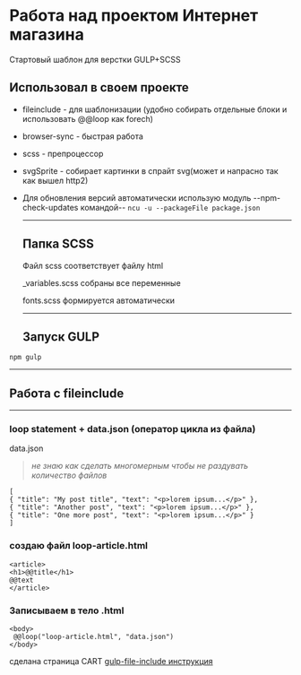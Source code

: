 # Работа над проектом Интернет магазина 
Стартовый шаблон для верстки GULP+SCSS

## Использовал в своем проекте 

+ fileinclude - для шаблонизации (удобно собирать отдельные блоки и использовать @@loop как forech)
+ browser-sync - быстрая работа
+ scss - препроцессор
+ svgSprite - собирает картинки в спрайт svg(может и напрасно так как вышел http2)
+ Для обновления версий автоматически использую модуль --npm-check-updates командой-- `ncu -u --packageFile package.json`
  
  ------------------------------------------------------------
  ## Папка SCSS
  Файл scss соответствует файлу html

  _variables.scss собраны все переменные  

  fonts.scss формируется автоматически

  ---

  ## Запуск GULP
```
npm gulp
  ```
  ---
  ## Работа с fileinclude
  ---
  ### loop statement + data.json (оператор цикла из файла)

  data.json
  > *не знаю как сделать многомерным чтобы не раздувать количество файлов*

  ```
  [
  { "title": "My post title", "text": "<p>lorem ipsum...</p>" },
  { "title": "Another post", "text": "<p>lorem ipsum...</p>" },
  { "title": "One more post", "text": "<p>lorem ipsum...</p>" }
]
  ```
  ### создаю файл loop-article.html

  ```
  <article>
  <h1>@@title</h1>
  @@text
</article>
  ```

 ### Записываем в тело .html
 ```
 <body>
  @@loop("loop-article.html", "data.json")
</body>
 ``` 
 сделана страница CART
 [gulp-file-include инструкция](https://www.npmjs.com/package/gulp-file-include/ "gulp-file-include")

